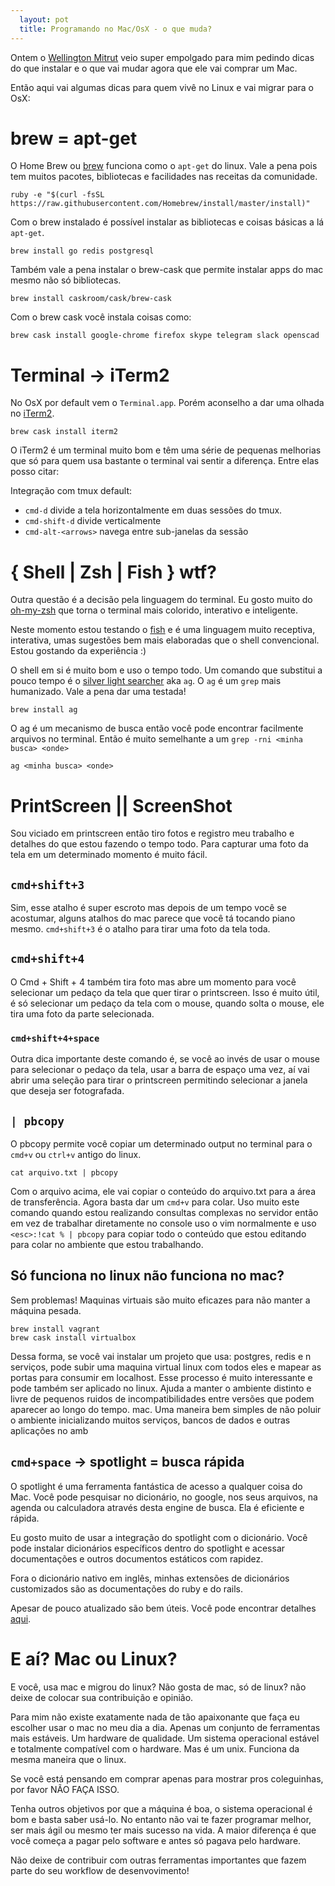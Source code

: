 ```yaml
---
  layout: pot
  title: Programando no Mac/OsX - o que muda?
---
```


Ontem o [Wellington Mitrut](http://wmitrut.com) veio super empolgado para mim
pedindo dicas do que instalar e o que vai mudar agora que ele vai comprar um Mac.

Então aqui vai algumas dicas para quem vivê no Linux e vai migrar para o OsX:

# brew = apt-get

O Home Brew ou [brew](http://brew.sh) funciona como o `apt-get` do linux. Vale a pena pois
tem muitos pacotes, bibliotecas e facilidades nas receitas da comunidade.

    ruby -e "$(curl -fsSL https://raw.githubusercontent.com/Homebrew/install/master/install)"

Com o brew instalado é possível instalar as bibliotecas e coisas básicas a lá `apt-get`.

    brew install go redis postgresql

Também vale a pena instalar o brew-cask que permite instalar apps do mac mesmo
não só bibliotecas.

    brew install caskroom/cask/brew-cask

Com o brew cask você instala coisas como:

    brew cask install google-chrome firefox skype telegram slack openscad

# Terminal -> iTerm2

No OsX por default vem o `Terminal.app`. Porém aconselho a dar uma olhada no
[iTerm2](https://iterm2.com).

    brew cask install iterm2

O iTerm2 é um terminal muito bom e têm uma série de pequenas melhorias que só para quem usa
bastante o terminal vai sentir a diferença. Entre elas posso citar:

Integração com tmux default:

* `cmd-d` divide a tela horizontalmente em duas sessões do tmux.
* `cmd-shift-d` divide verticalmente
* `cmd-alt-<arrows>` navega entre sub-janelas da sessão

# { Shell | Zsh | Fish } wtf?

Outra questão é a decisão pela linguagem do terminal. Eu gosto muito do
[oh-my-zsh](https://github.com/robbyrussell/oh-my-zsh) que torna o terminal
mais colorido, interativo e inteligente.

Neste momento estou testando o [fish](http://fishshell.com/) e é uma linguagem
muito receptiva, interativa, umas sugestões bem mais elaboradas que o shell
convencional. Estou gostando da experiência :)

O shell em si é muito bom e uso o tempo todo. Um comando que substitui a pouco
tempo é o [silver light searcher](http://geoff.greer.fm/ag/) aka `ag`. O `ag` é
um `grep` mais humanizado. Vale a pena dar uma testada!

    brew install ag

O ag é um mecanismo de busca então você pode encontrar facilmente arquivos no
terminal. Então é muito semelhante a um `grep -rni <minha busca> <onde>`

    ag <minha busca> <onde>

# PrintScreen || ScreenShot

Sou viciado em printscreen então tiro fotos e registro meu trabalho e detalhes
do que estou fazendo o tempo todo. Para capturar uma foto da tela em um
determinado momento é muito fácil.

## `cmd+shift+3`

Sim, esse atalho é super escroto mas depois de um tempo você se acostumar,
alguns atalhos do mac parece que você tá tocando piano mesmo. `cmd+shift+3`
é o atalho para tirar uma foto da tela toda.

## `cmd+shift+4`

O Cmd + Shift + 4 também tira foto mas abre um momento para você selecionar um
pedaço da tela que quer tirar o printscreen. Isso é muito útil, é só selecionar
um pedaço da tela com o mouse, quando solta o mouse, ele tira uma foto da parte
selecionada.

### `cmd+shift+4+space`

Outra dica importante deste comando é, se você ao invés de usar o mouse para selecionar o pedaço
da tela, usar a barra de espaço uma vez, aí vai abrir uma seleção para tirar o
printscreen permitindo selecionar a janela que deseja ser fotografada.

## `| pbcopy`

O pbcopy permite você copiar um determinado output no terminal para o `cmd+v` ou `ctrl+v` antigo do linux.

    cat arquivo.txt | pbcopy

Com o arquivo acima, ele vai copiar o conteúdo do arquivo.txt para a área de
transferência. Agora basta dar um `cmd+v` para colar. Uso muito este comando
quando estou realizando consultas complexas no servidor então em vez de
trabalhar diretamente no console uso o vim normalmente e uso `<esc>:!cat % | pbcopy`
para copiar todo o conteúdo que estou editando para colar no ambiente que estou trabalhando.

## Só funciona no linux não funciona no mac?

Sem problemas! Maquinas virtuais são muito eficazes para não manter a máquina
pesada.

    brew install vagrant
    brew cask install virtualbox

Dessa forma, se você vai instalar um projeto que usa: postgres, redis e
n serviços, pode subir uma maquina virtual linux com todos eles e mapear as
portas para consumir em localhost. Esse processo é muito interessante e pode
também ser aplicado no linux. Ajuda a manter o ambiente distinto e livre de
pequenos ruidos de incompatibilidades entre versões que podem aparecer ao longo
do tempo.
mac. Uma maneira bem simples de não poluir o ambiente inicializando muitos
serviços, bancos de dados e outras aplicações no amb

## `cmd+space` -> spotlight = busca rápida

O spotlight é uma ferramenta fantástica de acesso a qualquer coisa do Mac. Você
pode pesquisar no dicionário, no google, nos seus arquivos, na agenda ou
calculadora através desta engine de busca. Ela é eficiente e rápida.

Eu gosto muito de usar a integração do spotlight com o dicionário. Você pode
instalar dicionários específicos dentro do spotlight e acessar documentações e
outros documentos estáticos com rapidez.

Fora o dicionário nativo em inglês, minhas extensões de dicionários customizados são 
as documentações do ruby e do rails.

Apesar de pouco atualizado são bem úteis. Você pode encontrar detalhes [aqui](http://prii.it/blog/rails4-and-ruby2-dictionaries).

# E aí? Mac ou Linux?

E você, usa mac e migrou do linux? Não gosta de mac, só de linux? não deixe de
colocar sua contribuição e opinião.

Para mim não existe exatamente nada de tão apaixonante que faça eu escolher
usar o mac no meu dia a dia. Apenas um conjunto de ferramentas mais estáveis.
Um hardware de qualidade. Um sistema operacional estável e totalmente compatível com o hardware.
Mas é um unix. Funciona da mesma maneira que o linux.

Se você está pensando em comprar apenas para mostrar pros coleguinhas, por favor NÃO FAÇA ISSO.

Tenha outros objetivos por que a máquina é boa, o sistema operacional é bom e
basta saber usá-lo. No entanto não vai te fazer programar melhor, ser mais ágil
ou mesmo ter mais sucesso na vida. A maior diferença é que você começa a pagar
pelo software e antes só pagava pelo hardware.

Não deixe de contribuir com outras ferramentas importantes que fazem parte do seu workflow de
desenvovimento!